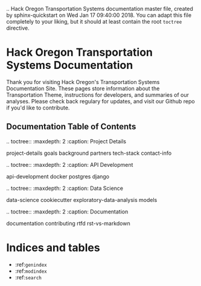 .. Hack Oregon Transportation Systems documentation master file, created by
   sphinx-quickstart on Wed Jan 17 09:40:00 2018.
   You can adapt this file completely to your liking, but it should at least
   contain the root `toctree` directive.

Hack Oregon Transportation Systems Documentation
================================================

Thank you for visiting Hack Oregon's Transportation Systems Documentation Site. These pages store information about the Transportation Theme, instructions for developers, and summaries of our analyses. Please check back regulary for updates, and visit our Github repo if you'd like to contribute.

Documentation Table of Contents
-------------------------------

.. toctree::
   :maxdepth: 2
   :caption: Project Details

   project-details
   goals
   background
   partners
   tech-stack
   contact-info

.. toctree::
   :maxdepth: 2
   :caption: API Development
   
   api-development
   docker
   postgres
   django

.. toctree::
   :maxdepth: 2
   :caption: Data Science
   
   data-science
   cookiecutter
   exploratory-data-analysis
   models

.. toctree::
   :maxdepth: 2
   :caption: Documentation
   
   documentation
   contributing
   rtfd
   rst-vs-markdown
   
   

Indices and tables
==================

* :ref:`genindex`
* :ref:`modindex`
* :ref:`search`
